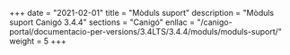 +++
date        = "2021-02-01"
title       = "Mòduls suport"
description = "Mòduls suport Canigó 3.4.4"
sections    = "Canigó"
enllac		= "/canigo-portal/documentacio-per-versions/3.4LTS/3.4.4/moduls/moduls-suport/"
weight		= 5
+++
